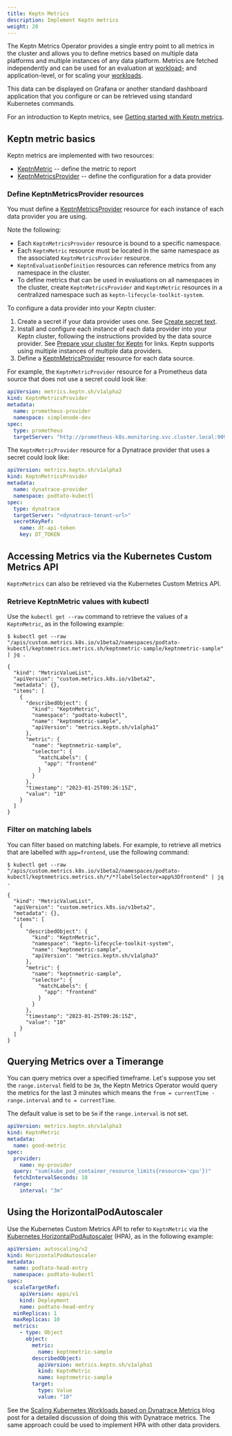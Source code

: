 ```yaml
---
title: Keptn Metrics
description: Implement Keptn metrics
weight: 20
---
```


The Keptn Metrics Operator provides a single entry point
to all metrics in the cluster
and allows you to define metrics based on multiple data platforms
and multiple instances of any data platform.
Metrics are fetched independently
and can be used for an evaluation at [workload-](https://kubernetes.io/docs/concepts/workloads/)
and application-level, or for scaling your [workloads](https://kubernetes.io/docs/concepts/workloads/).

This data can be displayed on Grafana
or another standard dashboard application that you configure
or can be retrieved using standard Kubernetes commands.

For an introduction to Keptn metrics, see
[Getting started with Keptn metrics](../getting-started/metrics.md).

## Keptn metric basics

Keptn metrics are implemented with two resources:

* [KeptnMetric](../yaml-crd-ref/metric.md) --
  define the metric to report
* [KeptnMetricsProvider](../yaml-crd-ref/metricsprovider.md) --
  define the configuration for a data provider

### Define KeptnMetricsProvider resources

You must define a
[KeptnMetricsProvider](../yaml-crd-ref/metricsprovider.md) resource
for each instance of each data provider you are using.

Note the following:

* Each `KeptnMetricsProvider` resource is bound to a specific namespace.
* Each `KeptnMetric` resource must be located in the same namespace
  as the associated `KeptnMetricsProvider` resource.
* `KeptnEvaluationDefinition` resources can reference metrics
  from any namespace in the cluster.
* To define metrics that can be used in evaluations
  on all namespaces in the cluster,
  create `KeptnMetricsProvider` and `KeptnMetric` resources
  in a centralized namespace
  such as `keptn-lifecycle-toolkit-system`.

To configure a data provider into your Keptn cluster:

1. Create a secret if your data provider uses one.
   See
   [Create secret text](../implementing/tasks/#create-secret-text).
1. Install and configure each instance of each data provider
   into your Keptn cluster,
   following the instructions provided by the data source provider.
   See
   [Prepare your cluster for Keptn](../install/k8s.md/#prepare-your-cluster-for-keptn)
for links.
   Keptn supports using multiple instances of multiple data providers.
1. Define a
   [KeptnMetricsProvider](../yaml-crd-ref/metricsprovider.md)
   resource for each data source.

For example, the `KeptnMetricProvider` resource
for a Prometheus data source that does not use a secret
could look like:

```yaml
apiVersion: metrics.keptn.sh/v1alpha2
kind: KeptnMetricsProvider
metadata:
  name: prometheus-provider
  namespace: simplenode-dev
spec:
  type: prometheus
  targetServer: "http://prometheus-k8s.monitoring.svc.cluster.local:9090"
```

The `KeptnMetricProvider` resource for a Dynatrace provider
that uses a secret could look like:

```yaml
apiVersion: metrics.keptn.sh/v1alpha3
kind: KeptnMetricsProvider
metadata:
  name: dynatrace-provider
  namespace: podtato-kubectl
spec:
  type: dynatrace
  targetServer: "<dynatrace-tenant-url>"
  secretKeyRef:
    name: dt-api-token
    key: DT_TOKEN
```

## Accessing Metrics via the Kubernetes Custom Metrics API

`KeptnMetrics` can also be retrieved via the Kubernetes Custom Metrics API.

### Retrieve KeptnMetric values with kubectl

Use the `kubectl get --raw` command
to retrieve the values of a `KeptnMetric`, as in the following example:

```shell
$ kubectl get --raw "/apis/custom.metrics.k8s.io/v1beta2/namespaces/podtato-kubectl/keptnmetrics.metrics.sh/keptnmetric-sample/keptnmetric-sample" | jq .

{
  "kind": "MetricValueList",
  "apiVersion": "custom.metrics.k8s.io/v1beta2",
  "metadata": {},
  "items": [
    {
      "describedObject": {
        "kind": "KeptnMetric",
        "namespace": "podtato-kubectl",
        "name": "keptnmetric-sample",
        "apiVersion": "metrics.keptn.sh/v1alpha1"
      },
      "metric": {
        "name": "keptnmetric-sample",
        "selector": {
          "matchLabels": {
            "app": "frontend"
          }
        }
      },
      "timestamp": "2023-01-25T09:26:15Z",
      "value": "10"
    }
  ]
}
```

### Filter on matching labels

You can filter based on matching labels.
For example, to retrieve all metrics
that are labelled with `app=frontend`,
use the following command:

```shell
$ kubectl get --raw "/apis/custom.metrics.k8s.io/v1beta2/namespaces/podtato-kubectl/keptnmetrics.metrics.sh/*/*?labelSelector=app%3Dfrontend" | jq .

{
  "kind": "MetricValueList",
  "apiVersion": "custom.metrics.k8s.io/v1beta2",
  "metadata": {},
  "items": [
    {
      "describedObject": {
        "kind": "KeptnMetric",
        "namespace": "keptn-lifecycle-toolkit-system",
        "name": "keptnmetric-sample",
        "apiVersion": "metrics.keptn.sh/v1alpha3"
      },
      "metric": {
        "name": "keptnmetric-sample",
        "selector": {
          "matchLabels": {
            "app": "frontend"
          }
        }
      },
      "timestamp": "2023-01-25T09:26:15Z",
      "value": "10"
    }
  ]
}
```

## Querying Metrics over a Timerange

You can query metrics over a specified timeframe.
Let's suppose you set the `range.interval` field to be `3m`,
the Keptn Metrics Operator would query the metrics for the
last 3 minutes which means the
`from = currentTime - range.interval` and `to = currentTime`.

The default value is set to be `5m` if the `range.interval` is not set.

```yaml
apiVersion: metrics.keptn.sh/v1alpha3
kind: KeptnMetric
metadata:
  name: good-metric
spec:
  provider:
    name: my-provider
  query: "sum(kube_pod_container_resource_limits{resource='cpu'})"
  fetchIntervalSeconds: 10
  range:
    interval: "3m"
```

## Using the HorizontalPodAutoscaler

Use the Kubernetes Custom Metrics API
to refer to `KeptnMetric` via the
[Kubernetes HorizontalPodAutoscaler](https://kubernetes.io/docs/tasks/run-application/horizontal-pod-autoscale/)
(HPA),
as in the following example:

```yaml
apiVersion: autoscaling/v2
kind: HorizontalPodAutoscaler
metadata:
  name: podtato-head-entry
  namespace: podtato-kubectl
spec:
  scaleTargetRef:
    apiVersion: apps/v1
    kind: Deployment
    name: podtato-head-entry
  minReplicas: 1
  maxReplicas: 10
  metrics:
    - type: Object
      object:
        metric:
          name: keptnmetric-sample
        describedObject:
          apiVersion: metrics.keptn.sh/v1alpha1
          kind: KeptnMetric
          name: keptnmetric-sample
        target:
          type: Value
          value: "10"
```

See the
[Scaling Kubernetes Workloads based on Dynatrace Metrics](https://www.linkedin.com/pulse/scaling-kubernetes-workloads-based-dynatrace-metrics-keptnproject/)
blog post
for a detailed discussion of doing this with Dynatrace metrics.
The same approach could be used to implement HPA with other data providers.
